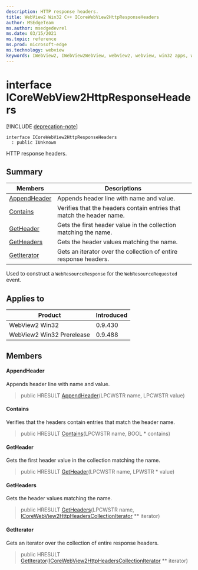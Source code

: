 ```yaml
---
description: HTTP response headers.
title: WebView2 Win32 C++ ICoreWebView2HttpResponseHeaders
author: MSEdgeTeam
ms.author: msedgedevrel
ms.date: 03/15/2021
ms.topic: reference
ms.prod: microsoft-edge
ms.technology: webview
keywords: IWebView2, IWebView2WebView, webview2, webview, win32 apps, win32, edge, ICoreWebView2, ICoreWebView2Controller, browser control, edge html, ICoreWebView2HttpResponseHeaders
---
```


# interface ICoreWebView2HttpResponseHeaders

[!INCLUDE [deprecation-note](../includes/deprecation-note.md)]

```
interface ICoreWebView2HttpResponseHeaders
  : public IUnknown
```

HTTP response headers.

## Summary

 Members                        | Descriptions
--------------------------------|---------------------------------------------
[AppendHeader](#appendheader) | Appends header line with name and value.
[Contains](#contains) | Verifies that the headers contain entries that match the header name.
[GetHeader](#getheader) | Gets the first header value in the collection matching the name.
[GetHeaders](#getheaders) | Gets the header values matching the name.
[GetIterator](#getiterator) | Gets an iterator over the collection of entire response headers.

Used to construct a `WebResourceResponse` for the `WebResourceRequested` event.

## Applies to

Product                         | Introduced
--------------------------------|---------------------------------------------
WebView2 Win32            |    0.9.430
WebView2 Win32 Prerelease |    0.9.488

## Members

#### AppendHeader

Appends header line with name and value.

> public HRESULT [AppendHeader](#appendheader)(LPCWSTR name, LPCWSTR value)

#### Contains

Verifies that the headers contain entries that match the header name.

> public HRESULT [Contains](#contains)(LPCWSTR name, BOOL * contains)

#### GetHeader

Gets the first header value in the collection matching the name.

> public HRESULT [GetHeader](#getheader)(LPCWSTR name, LPWSTR * value)

#### GetHeaders

Gets the header values matching the name.

> public HRESULT [GetHeaders](#getheaders)(LPCWSTR name, [ICoreWebView2HttpHeadersCollectionIterator](icorewebview2httpheaderscollectioniterator.md) ** iterator)

#### GetIterator

Gets an iterator over the collection of entire response headers.

> public HRESULT [GetIterator](#getiterator)([ICoreWebView2HttpHeadersCollectionIterator](icorewebview2httpheaderscollectioniterator.md) ** iterator)

